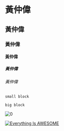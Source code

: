 # 黃仲偉
## 黃仲偉
### 黃仲偉
#### 黃仲偉
##### 黃仲偉
###### 黃仲偉

`small block`

```big block```


![0](zero.png "0")

[![Everything Is AWESOME](cf48c6d0-fb9a-11ea-8d69-e0efe5dfc738.jpg)](https://www.youtube.com/watch?v=3HcabbNHdgk "Everything Is AWESOME")

